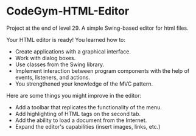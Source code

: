 # CodeGym-HTML-Editor
Project at the end of level 29. A simple Swing-based editor for html files. 

Your HTML editor is ready!
You learned how to:
- Create applications with a graphical interface.
- Work with dialog boxes.
- Use classes from the Swing library.
- Implement interaction between program components with the help of events, listeners, and actions.
- You strengthened your knowledge of the MVC pattern.

Here are some things you might improve in the editor:
- Add a toolbar that replicates the functionality of the menu.
- Add highlighting of HTML tags on the second tab.
- Add the ability to load a document from the Internet.
- Expand the editor's capabilities (insert images, links, etc.)
